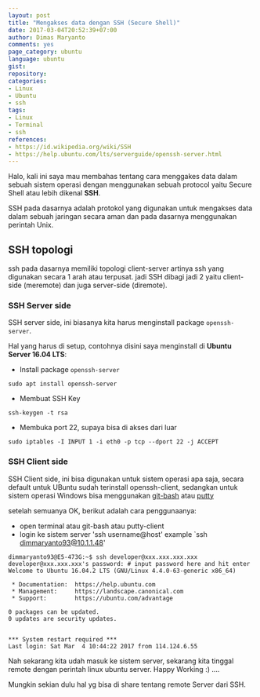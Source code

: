 ```yaml
---
layout: post
title: "Mengakses data dengan SSH (Secure Shell)"
date: 2017-03-04T20:52:39+07:00
author: Dimas Maryanto
comments: yes
page_category: ubuntu
language: ubuntu
gist: 
repository: 
categories:
- Linux
- Ubuntu
- ssh
tags:
- Linux
- Terminal 
- ssh
references:
- https://id.wikipedia.org/wiki/SSH
- https://help.ubuntu.com/lts/serverguide/openssh-server.html
---
```


Halo, kali ini saya mau membahas tentang cara menggakes data dalam sebuah sistem 
operasi dengan menggunakan sebuah protocol yaitu Secure Shell atau lebih dikenal **SSH**.

<!--more-->

SSH pada dasarnya adalah protokol yang digunakan untuk mengakses data dalam sebuah jaringan 
secara aman dan pada dasarnya menggunakan perintah Unix.

## SSH topologi

ssh pada dasarnya memiliki topologi client-server artinya ssh yang digunakan secara 1 arah atau terpusat.
jadi SSH dibagi jadi 2 yaitu client-side (meremote) dan juga server-side (diremote).

### SSH Server side

SSH server side, ini biasanya kita harus menginstall package `openssh-server`.

Hal yang harus di setup, contohnya disini saya menginstall di **Ubuntu Server 16.04 LTS**:

- Install package `openssh-server`

```shell
sudo apt install openssh-server
```

- Membuat SSH Key

```shell
ssh-keygen -t rsa
```

- Membuka port 22, supaya bisa di akses dari luar

```shell
sudo iptables -I INPUT 1 -i eth0 -p tcp --dport 22 -j ACCEPT
```

### SSH Client side

SSH Client side, ini bisa digunakan untuk sistem operasi apa saja, secara default untuk UBuntu sudah terinstall openssh-client,
sedangkan untuk sistem operasi Windows bisa menggunakan 
[git-bash](https://git-scm.com/downloads) atau [putty](http://www.putty.org/)

setelah semuanya OK, berikut adalah cara penggunaanya:

- open terminal atau git-bash atau putty-client
- login ke sistem server 'ssh username@host' example `ssh dimmaryanto93@10.1.1.48'

```shell
dimmaryanto93@E5-473G:~$ ssh developer@xxx.xxx.xxx.xxx
developer@xxx.xxx.xxx's password: # input password here and hit enter
Welcome to Ubuntu 16.04.2 LTS (GNU/Linux 4.4.0-63-generic x86_64)

 * Documentation:  https://help.ubuntu.com
 * Management:     https://landscape.canonical.com
 * Support:        https://ubuntu.com/advantage

0 packages can be updated.
0 updates are security updates.


*** System restart required ***
Last login: Sat Mar  4 10:44:22 2017 from 114.124.6.55
```

Nah sekarang kita udah masuk ke sistem server, sekarang kita tinggal remote dengan perintah linux ubuntu server.
Happy Working :) ....

Mungkin sekian dulu hal yg bisa di share tentang remote Server dari SSH.

